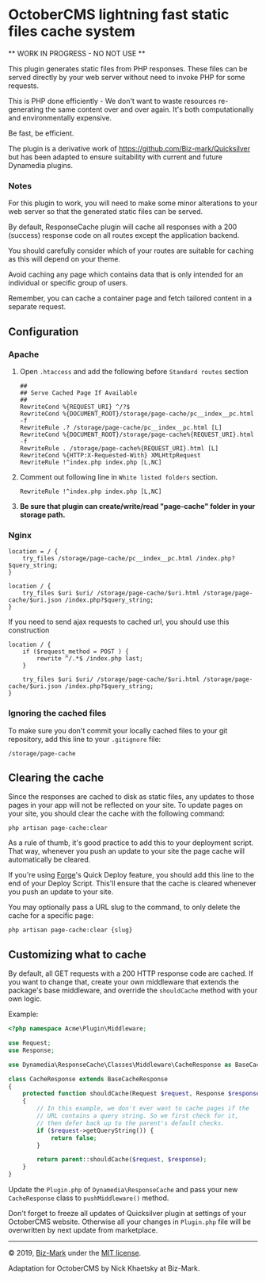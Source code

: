 # OctoberCMS lightning fast static files cache system

** WORK IN PROGRESS - NO NOT USE **

This plugin generates static files from PHP responses. These files can be served directly
by your web server without need to invoke PHP for some requests.

This is PHP done efficiently - We don't want to waste resources re-generating the same
content over and over again. It's both computationally and environmentally expensive.

Be fast, be efficient.

The plugin is a derivative work of https://github.com/Biz-mark/Quicksilver but has been adapted
to ensure suitability with current and future Dynamedia plugins.

### Notes

For this plugin to work, you will need to make some minor alterations to your web server so
that the generated static files can be served.

By default, ResponseCache plugin will cache all responses with a 200 (success) response code
on all routes except the application backend.

You should carefully consider which of your routes are suitable for caching as this will depend on
your theme.

Avoid caching any page which contains data that is only intended for an individual or specific
group of users.

Remember, you can cache a container page and fetch tailored content in a separate request.

## Configuration
### Apache

1. Open `.htaccess` and add the following before `Standard routes` section

    ```apacheconfig
    ##
    ## Serve Cached Page If Available
    ##
    RewriteCond %{REQUEST_URI} ^/?$
    RewriteCond %{DOCUMENT_ROOT}/storage/page-cache/pc__index__pc.html -f
    RewriteRule .? /storage/page-cache/pc__index__pc.html [L]
    RewriteCond %{DOCUMENT_ROOT}/storage/page-cache%{REQUEST_URI}.html -f
    RewriteRule . /storage/page-cache%{REQUEST_URI}.html [L]
    RewriteCond %{HTTP:X-Requested-With} XMLHttpRequest
    RewriteRule !^index.php index.php [L,NC]
    ```

2. Comment out following line in `White listed folders` section.
    ```
    RewriteRule !^index.php index.php [L,NC]
    ```

3. **Be sure that plugin can create/write/read "page-cache" folder in your storage path.**

### Nginx

```nginx
location = / {
    try_files /storage/page-cache/pc__index__pc.html /index.php?$query_string;
}

location / {
    try_files $uri $uri/ /storage/page-cache/$uri.html /storage/page-cache/$uri.json /index.php?$query_string;
}
```

If you need to send ajax requests to cached url, you should use this construction

```nginx
location / {
    if ($request_method = POST ) {
        rewrite ^/.*$ /index.php last;
    }

    try_files $uri $uri/ /storage/page-cache/$uri.html /storage/page-cache/$uri.json /index.php?$query_string;
}
```


### Ignoring the cached files

To make sure you don't commit your locally cached files to your git repository, add this line to your `.gitignore` file:

```
/storage/page-cache
```

## Clearing the cache

Since the responses are cached to disk as static files, any updates to those pages in your app will not be reflected on your site. To update pages on your site, you should clear the cache with the following command:

```
php artisan page-cache:clear
```

As a rule of thumb, it's good practice to add this to your deployment script. That way, whenever you push an update to your site the page cache will automatically be cleared.

If you're using [Forge](https://forge.laravel.com)'s Quick Deploy feature, you should add this line to the end of your Deploy Script. This'll ensure that the cache is cleared whenever you push an update to your site.

You may optionally pass a URL slug to the command, to only delete the cache for a specific page:

```
php artisan page-cache:clear {slug}
```

## Customizing what to cache

By default, all GET requests with a 200 HTTP response code are cached. If you want to change that, create your own middleware that extends the package's base middleware, and override the `shouldCache` method with your own logic.

Example:
```php
<?php namespace Acme\Plugin\Middleware;

use Request;
use Response;

use Dynamedia\ResponseCache\Classes\Middleware\CacheResponse as BaseCacheResponse;

class CacheResponse extends BaseCacheResponse
{
    protected function shouldCache(Request $request, Response $response)
    {
        // In this example, we don't ever want to cache pages if the
        // URL contains a query string. So we first check for it,
        // then defer back up to the parent's default checks.
        if ($request->getQueryString()) {
            return false;
        }

        return parent::shouldCache($request, $response);
    }
}
```

Update the `Plugin.php` of `Dynamedia\ResponseCache` and pass your new `CacheResponse` class to `pushMiddleware()` method.

Don't forget to freeze all updates of Quicksilver plugin at settings of your OctoberCMS website. Otherwise all your changes in `Plugin.php` file will be overwritten by next update from marketplace.

---
© 2019, [Biz-Mark](https://biz-mark.ru/) under the [MIT license](https://opensource.org/licenses/MIT).

Adaptation for OctoberCMS by Nick Khaetsky at Biz-Mark.
